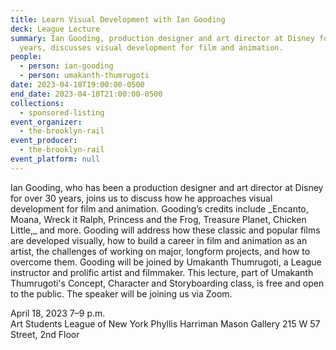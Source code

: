 ```yaml
---
title: Learn Visual Development with Ian Gooding
deck: League Lecture
summary: Ian Gooding, production designer and art director at Disney for over 30
  years, discusses visual development for film and animation.
people:
  - person: ian-gooding
  - person: umakanth-thumrugoti
date: 2023-04-18T19:00:00-0500
end_date: 2023-04-18T21:00:00-0500
collections:
  - sponsored-listing
event_organizer:
  - the-brooklyn-rail
event_producer:
  - the-brooklyn-rail
event_platform: null
---
```

Ian Gooding, who has been a production designer and art director at Disney for over 30 years, joins us to discuss how he approaches visual development for film and animation. Gooding’s credits include \_Encanto, Moana, Wreck it Ralph, Princess and the Frog, Treasure Planet, Chicken Little,\_ and more. Gooding will address how these classic and popular films are developed visually, how to build a career in film and animation as an artist, the challenges of working on major, longform projects, and how to overcome them. Gooding will be joined by Umakanth Thumrugoti, a League instructor and prolific artist and filmmaker. This lecture, part of Umakanth Thumrugoti's Concept, Character and Storyboarding class, is free and open to the public. The speaker will be joining us via Zoom.

April 18, 2023 7–9 p.m.\
Art Students League of New York
Phyllis Harriman Mason Gallery
215 W 57 Street, 2nd Floor